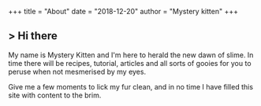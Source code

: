 +++
title = "About"
date = "2018-12-20"
author = "Mystery kitten"
+++

<h2>> Hi there<span class="logo__cursor" style="width: 3px; height: 1.625rem;"></span></h2>

My name is Mystery Kitten and I'm here to herald the new dawn of slime. In time there will be recipes, tutorial, articles and all sorts of gooies for you to peruse when not mesmerised by my eyes.

Give me a few moments to lick my fur clean, and in no time I have filled this site with content to the brim.